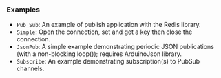 ### Examples
- `Pub_Sub`: An example of publish application with the Redis library.
- `Simple`: Open the connection, set and get a key then close the connection.
- `JsonPub`: A simple example demonstrating periodic JSON publications (with a non-blocking loop()); requires ArduinoJson library.
- `Subscribe`: An example demonstrating subscription(s) to PubSub channels.
